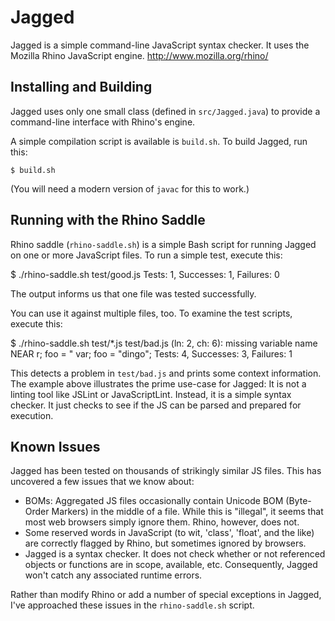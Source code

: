 # Jagged

Jagged is a simple command-line JavaScript syntax checker. It uses the Mozilla
Rhino JavaScript engine. http://www.mozilla.org/rhino/

## Installing and Building

Jagged uses only one small class (defined in `src/Jagged.java`) to provide a 
command-line interface with Rhino's engine.

A simple compilation script is available is `build.sh`. To build Jagged, run
this:

    $ build.sh

(You will need a modern version of `javac` for this to work.)

## Running with the Rhino Saddle

Rhino saddle (`rhino-saddle.sh`) is a simple Bash script for running Jagged
on one or more JavaScript files. To run a simple test, execute this:

  $ ./rhino-saddle.sh test/good.js 
  Tests: 1, Successes: 1, Failures: 0

The output informs us that one file was tested successfully.

You can use it against multiple files, too. To examine the test scripts,
execute this:

  $ ./rhino-saddle.sh test/*.js
  test/bad.js (ln: 2, ch: 6): missing variable name NEAR r; foo = "
    var; foo = "dingo";
  Tests: 4, Successes: 3, Failures: 1
  
This detects a problem in `test/bad.js` and prints some context information.
The example above illustrates the prime use-case for Jagged: It is not a 
linting tool like JSLint or JavaScriptLint. Instead, it is a simple syntax
checker. It just checks to see if the JS can be parsed and prepared for 
execution.

## Known Issues

Jagged has been tested on thousands of strikingly similar JS files. This has
uncovered a few issues that we know about:

- BOMs: Aggregated JS files occasionally contain Unicode BOM (Byte-Order Markers)
  in the middle of a file. While this is "illegal", it seems that most web browsers
  simply ignore them. Rhino, however, does not.
- Some reserved words in JavaScript (to wit, 'class', 'float', and the like) are 
  correctly flagged by Rhino, but sometimes ignored by browsers.
- Jagged is a syntax checker. It does not check whether or not referenced objects or
  functions are in scope, available, etc. Consequently, Jagged won't catch
  any associated runtime errors.
  
Rather than modify Rhino or add a number of special exceptions in Jagged, I've 
approached these issues in the `rhino-saddle.sh` script.